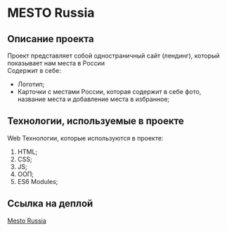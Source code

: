 # MESTO Russia

## Описание проекта

Проект представляет собой одностраничный сайт (лендинг), который показывает нам места в России\
Содержит в себе:
* Логотип;
* Карточки с местами России, которая содержит в себе фото, название места и добавление места в избранное;

## Технологии, используемые в проекте

Web Технологии, которые используются в проекте:
1. HTML;
2. CSS;
3. JS;
4. ООП;
5. ES6 Modules;

## Ссылка на деплой

[Mesto Russia](https://asianmustache.github.io/mesto/)

